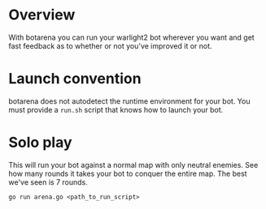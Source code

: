 # Overview

With botarena you can run your warlight2 bot wherever you want and get fast feedback as to whether or not you've improved it or not.

# Launch convention

botarena does not autodetect the runtime environment for your bot. You must provide a `run.sh` script that knows how to launch your bot.

# Solo play

This will run your bot against a normal map with only neutral enemies. See how many rounds it takes your bot to conquer the entire map. The best we've seen is 7 rounds.

    go run arena.go <path_to_run_script>
